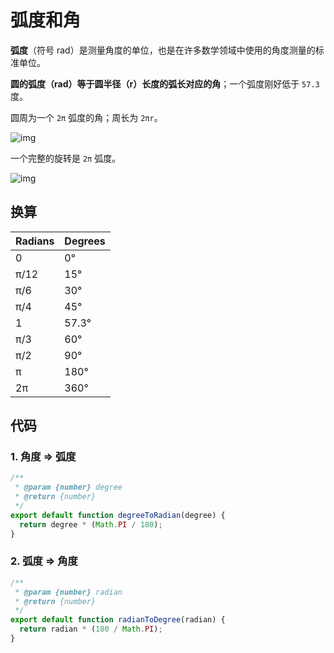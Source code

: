 # 弧度和角

**弧度**（符号 rad）是测量角度的单位，也是在许多数学领域中使用的角度测量的标准单位。

**圆的弧度（rad）等于圆半径（r）长度的弧长对应的角**；一个弧度刚好低于 `57.3` 度。

圆周为一个 `2π` 弧度的角；周长为 `2πr`。

![img](http://img.90paw.com/AngusYang9/2020-07-07%2020-37-28.gif)

一个完整的旋转是 `2π` 弧度。

![img](http://img.90paw.com/AngusYang9/2020-07-07%2020-41-11.gif)

## 换算

| Radians | Degrees |
| ------- | ------- |
| 0       | 0°      |
| π/12    | 15°     |
| π/6     | 30°     |
| π/4     | 45°     |
| 1       | 57.3°   |
| π/3     | 60°     |
| π/2     | 90°     |
| π       | 180°    |
| 2π      | 360°    |

## 代码

### 1. 角度 => 弧度

```javascript
/**
 * @param {number} degree
 * @return {number}
 */
export default function degreeToRadian(degree) {
  return degree * (Math.PI / 180);
}
```

### 2. 弧度 => 角度

```javascript
/**
 * @param {number} radian
 * @return {number}
 */
export default function radianToDegree(radian) {
  return radian * (180 / Math.PI);
}
```

